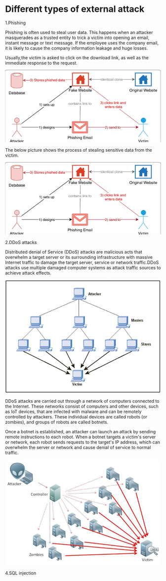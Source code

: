 # Different types of external attack

1.Phishing 

Phishing is often used to steal user data. This happens when an attacker masquerades as a trusted entity to trick a victim into opening an email, instant message or text message. If the employee uses the company email, it is likely to cause the company information leakage and huge losses.

Usually,the victim is asked to click on the download link, as well as the immediate response to the request.

![phishing_email](https://github.com/joey1136/katacoda-scenarios/blob/main/Area-B/images/phishing_email.png?raw=true)

The below picture shows the process of stealing sensitive data from the victim.

![phishing_process](https://github.com/joey1136/katacoda-scenarios/blob/main/Area-B/images/phishing_attack.png?raw=true)

2.DDoS attacks

Distributed denial of Service (DDoS) attacks are malicious acts that overwhelm a target server or its surrounding infrastructure with massive Internet traffic to damage the target server, service or network traffic.DDoS attacks use multiple damaged computer systems as attack traffic sources to achieve attack effects. 

![DDOS](https://github.com/joey1136/katacoda-scenarios/blob/main/Area-B/images/ddos.gif?raw=true)

DDoS attacks are carried out through a network of computers connected to the Internet. These networks consist of computers and other devices, such as IoT devices, that are infected with malware and can be remotely controlled by attackers. These individual devices are called robots (or zombies), and groups of robots are called botnets.

Once a botnet is established, an attacker can launch an attack by sending remote instructions to each robot. When a botnet targets a victim's server or network, each robot sends requests to the target's IP address, which can overwhelm the server or network and cause denial of service to normal traffic.

![DDOS_attack](https://github.com/joey1136/katacoda-scenarios/blob/main/Area-B/images/DDOS_attack.png?raw=true)

4.SQL injection


